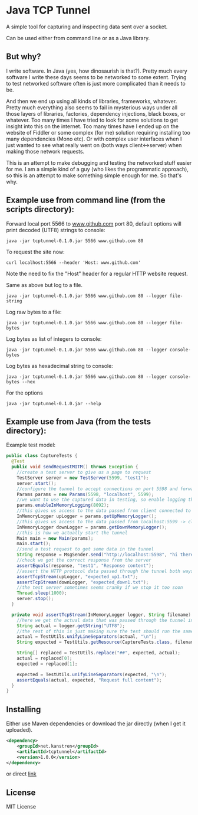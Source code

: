 Java TCP Tunnel
===============

A simple tool for capturing and inspecting data sent over a socket.

Can be used either from command line or as a Java library.

But why?
--------

I write software. In Java (yes, how dinosaurish is that?).
Pretty much every software I write these days seems to be networked to some extent.
Trying to test networked software often is just more complicated than it needs to be.

And then we end up using all kinds of libraries, frameworks, whatever.
Pretty much everything also seems to fail in mysterious ways under all those layers of libraries, factories, dependency injections, black boxes, or whatever.
Too many times I have tried to look for some solutions to get insight into this on the internet.
Too many times have I ended up on the website of Fiddler or some complex (for me) solution requiring installing too many dependencies (Mono etc).
Or with complex user interfaces when I just wanted to see what really went on (both ways client<->server) when making those network requests.

This is an attempt to make debugging and testing the networked stuff easier for me.
I am a simple kind of a guy (who likes the programmatic approach), so this is an attempt to make something simple enough for me.
So that's why.

Example use from command line (from the scripts directory):
-----------------------------------------------------------

Forward local port 5566 to www.github.com port 80, default options will print decoded (UTF8) strings to console:

```shell
java -jar tcptunnel-0.1.0.jar 5566 www.github.com 80
```

To request the site now:

```shell
curl localhost:5566 --header 'Host: www.github.com'
```

Note the need to fix the "Host" header for a regular HTTP website request.

Same as above but log to a file.

```shell
java -jar tcptunnel-0.1.0.jar 5566 www.github.com 80 --logger file-string
```

Log raw bytes to a file:

```shell
java -jar tcptunnel-0.1.0.jar 5566 www.github.com 80 --logger file-bytes
```

Log bytes as list of integers to console:

```shell
java -jar tcptunnel-0.1.0.jar 5566 www.github.com 80 --logger console-bytes
```

Log bytes as hexadecimal string to console:

```shell
java -jar tcptunnel-0.1.0.jar 5566 www.github.com 80 --logger console-bytes --hex
```

For the options

```shell
java -jar tcptunnel-0.1.0.jar --help
```

Example use from Java (from the tests directory):
-------------------------------------------------


Example test model:

```java
public class CaptureTests {
  @Test
  public void sendRequestMITM() throws Exception {
    //create a test server to give us a page to request
    TestServer server = new TestServer(5599, "test1");
    server.start();
    //configure the tunnel to accept connections on port 5598 and forward them to localhost:5599
    Params params = new Params(5598, "localhost", 5599);
    //we want to use the captured data in testing, so enable logging the tunnel data in memory with buffer size 8092 bytes
    params.enableInMemoryLogging(8092);
    //this gives us access to the data passed from client connected to port 5598 -> localhost:5599 (client to server)
    InMemoryLogger upLogger = params.getUpMemoryLogger();
    //this gives us access to the data passed from localhost:5599 -> client connected to port 5598 (server to client)
    InMemoryLogger downLogger = params.getDownMemoryLogger();
    //this is how we actually start the tunnel
    Main main = new Main(params);
    main.start();
    //send a test request to get some data in the tunnel
    String response = MsgSender.send("http://localhost:5598", "hi there");
    //check we got the correct response from the server
    assertEquals(response, "test1", "Response content");
    //assert the HTTP protocol data passed through the tunnel both ways
    assertTcpStream(upLogger, "expected_up1.txt");
    assertTcpStream(downLogger, "expected_down1.txt");
    //the test server sometimes seems cranky if we stop it too soon
    Thread.sleep(1000);
    server.stop();
  }

  private void assertTcpStream(InMemoryLogger logger, String filename) throws Exception {
    //here we get the actual data that was passed through the tunnel in one direction (depending if we get passed the upstream memorylogger or downstream)
    String actual = logger.getString("UTF8");
    //the rest of this is just making sure the test should run the same over different platforms and with varying date-times in HTTP headers
    actual = TestUtils.unifyLineSeparators(actual, "\n");
    String expected = TestUtils.getResource(CaptureTests.class, filename);

    String[] replaced = TestUtils.replace("##", expected, actual);
    actual = replaced[0];
    expected = replaced[1];

    expected = TestUtils.unifyLineSeparators(expected, "\n");
    assertEquals(actual, expected, "Request full content");
  }
}
```

Installing
----------

Either use Maven dependencies or download the jar directly (when I get it uploaded).

```xml
<dependency>
	<groupId>net.kanstren</groupId>
	<artifactId>tcptunnel</artifactId>
	<version>1.0.0</version>
</dependency>
```

or direct [link](http://central.maven.org/maven2/net/kanstren/tcptunnel/1.0.0/tcptunnel-1.0.0.jar)

License
-------

MIT License


